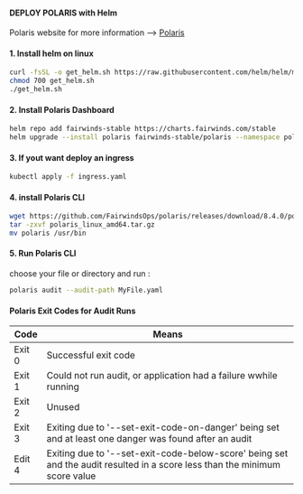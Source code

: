 #### DEPLOY POLARIS with Helm

Polaris website for more information --> [Polaris](https://polaris.docs.fairwinds.com)

#### 1. Install helm on linux 
```sh
curl -fsSL -o get_helm.sh https://raw.githubusercontent.com/helm/helm/main/scripts/get-helm-3
chmod 700 get_helm.sh
./get_helm.sh
```

#### 2. Install Polaris Dashboard
```sh
helm repo add fairwinds-stable https://charts.fairwinds.com/stable
helm upgrade --install polaris fairwinds-stable/polaris --namespace polaris --create-namespace
```

#### 3. If yout want deploy an ingress 
```sh
kubectl apply -f ingress.yaml 
```

#### 4. install Polaris CLI

```sh
wget https://github.com/FairwindsOps/polaris/releases/download/8.4.0/polaris_linux_amd64.tar.gz
tar -zxvf polaris_linux_amd64.tar.gz
mv polaris /usr/bin
```

#### 5. Run Polaris CLI

choose your file or directory and run :
```sh
polaris audit --audit-path MyFile.yaml
```
#### Polaris Exit Codes for Audit Runs

| Code | Means |
| ---- | ----- |
|Exit 0|Successful exit code|
|Exit 1|Could not run audit, or application had a failure wwhile running|
|Exit 2| Unused|
|Exit 3|Exiting due to '--set-exit-code-on-danger' being set and at least one danger was found after an audit|
|Edit 4|Exiting due to '--set-exit-code-below-score' being set and the audit resulted in a score less than the minimum score value|